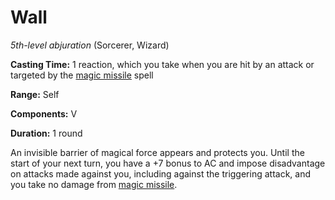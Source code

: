 # Wall
*5th-level abjuration* (Sorcerer, Wizard)

**Casting Time:** 1 reaction, which you take when you are hit by an attack or targeted by the [magic missile](/Magic/Spells/magic-missile.md) spell

**Range:** Self

**Components:** V

**Duration:** 1 round

An invisible barrier of magical force appears and protects you. Until the start of your next turn, you have a +7 bonus to AC and impose disadvantage on attacks made against you, including against the triggering attack, and you take no damage from [magic missile](/Magic/Spells/magic-missile.md).
